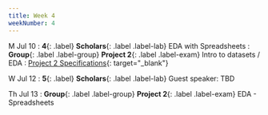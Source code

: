 ```yaml
---
title: Week 4
weekNumber: 4
---
```


M Jul 10
: **4**{: .label} **Scholars**{: .label .label-lab} EDA with Spreadsheets
: **Group**{: .label .label-group} **Project 2**{: .label .label-exam} Intro to datasets / EDA
  : [Project 2 Specifications]({{site.baseurl}}/rpd_project/#project-2-exploratory-data-analysis){: target="_blank"}

W Jul 12
: **5**{: .label} **Scholars**{: .label .label-lab} Guest speaker: TBD

Th Jul 13
: **Group**{: .label .label-group} **Project 2**{: .label .label-exam} EDA - Spreadsheets
